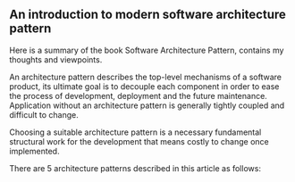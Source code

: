 ## An introduction to modern software architecture pattern

Here is a summary of the book Software Architecture Pattern, contains my thoughts and viewpoints.

An architecture pattern describes the top-level mechanisms of a software product, its ultimate goal is to decouple each component in order to ease the process of development, deployment and the future maintenance. Application without an architecture pattern is generally tightly coupled and difficult to change. 

Choosing a suitable architecture pattern is a necessary fundamental structural work for the development that means costly to change once implemented. 

There are 5 architecture patterns described in this article as follows: 



